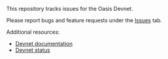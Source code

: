 This repository tracks issues for the Oasis Devnet.

Please report bugs and feature requests under the [Issues](https://github.com/oasislabs/devnet-issues/issues) tab.

Additional resources:
- [Devnet documentation](https://docs.oasiscloud.io)
- [Devnet status](https://oasislabs.statuspage.io/)